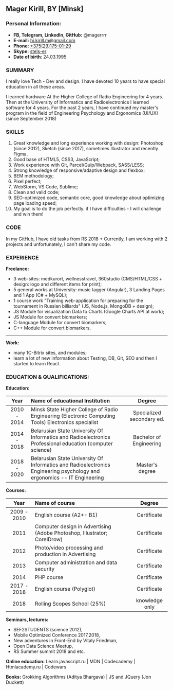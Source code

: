 ## Mager Kirill, BY [Minsk]
### Personal Information:
- **FB, Telegram, LinkedIn, GitHub:** @magerrrr
- **E-mail:** hi.kirill.m@gmail.com
- **Phone:** [+375(29)175-01-29](tel:+375291750129)
- **Skype:** [stels-er](skype:<stels-er>?userinfo)
- **Date of birth**: 24.03.1995

### SUMMARY
I really love Tech - Dev and design. I have devoted 10 years to have special education in all these areas.

I learned hardware At the Higher College of Radio Engineering for 4 years. Then at the University of Informatics and Radioelectronics I learned software for 4 years. For the past 2 years, I have continued my master's program in the field of Engineering Psychology and Ergonomics (UI/UX) (since September 2018)

### SKILLS
1. Great knowledge and long experience working with design: Photoshop (since 2012), Sketch (since 2017), sometimes Illustrator and recently Figma.
2. Good base of HTML5, CSS3, JavaScript;
3. Work experience with Git, Parcel/Gulp/Webpack, SASS/LESS;
4. Strong knowledge of responsive/adaptive design and flexbox;
5. BEM methodology;
6. Pixel perfect;
7. WebStorm, VS Code, Sublime;
8. Clean and valid code;
9. SEO-optimized code, semantic core, good knowledge about optimizing page loading speed;
10. My goal is to do the job perfectly. if I have difficulties - I will challenge and win them!

### CODE
In my GitHub, I have old tasks from RS 2018 + Currently, I am working with 2 projects and unfortunately, I can't share my code.

### EXPERIENCE
**Freelance:**
- 3 web-sites: medkurort, wellnesstravel, 360studio (CMS/HTML/CSS + design: logo and different items for print);
- 5 general works at University: music tagger (Angular), 3 Landing Pages and 1 App (C# + MySQL);
- 1 course work "Training web-application for preparing for the tournament in Russian billiards" (JS, Node.js, MongoDB + design); 
- JS Module for visualization Data to Charts (Google Charts API at work);
- JS Module for convert biomarkers;
- C-language Module for convert biomarkers; 
- C++ Module for convert biomarkers.

------------
**Work:**
- many 1C-Bitrix sites, and modules;
- learn a lot of new information about Testing, DB, Git, SEO and then I started to learn React.

### EDUCATION & QUALIFICATIONS:
**Education:**

|  Year | Name of educational Institution  | Degree |
| :------------: | :------------ |  :------------: |
| 2010 - 2014  | Minsk State Higher College of Radio Engineering (Electronic Computing Tools) Electronics specialist  | Specialized secondary ed. |
| 2014 - 2018 |  Belarusian State University Of Informatics and Radioelectronics Professional education (computer science) | Bachelor of Engineering |
| 2018 - 2020  | Belarusian State University Of Informatics and Radioelectronics Engineering psychology and ergonomics -- IT Engineering  | Master's degree |

**Courses:**

|  Year | Name of course  | Degree |
| :------------: | :------------ |  :------------: |
| 2009 - 2010  | English course (A2+- B1) | Certificate |
| 2011 |  Computer design in Advertising (Adobe Photoshop, Illustrator; CorelDrow)| Certificate | 
| 2012  | Photo/video processing and production in Advertising  | Certificate |
| 2013  | Computer administration and data security  | Certificate |
| 2014  | PHP course  | Certificate |
| 2017 - 2018  | English course (Polyglot)  | Certificate |
| 2018  | Rolling Scopes School (25%)  | knowledge only |

**Seminars, lectures:**
- SEF2STUDENTS (science 2012), 
- Mobile Optimized Conference 2017,2018, 
- New adventures in Front-End by Vitaly Friedman, 
- Open Data Science Meetup, 
- RS Summer summit 2018 and etc.

**Online education:**
Learn.javascript.ru | MDN | Codecademy | Htmlacademy.ru | Codewars

**Books:**
Grokking Algorithms (Aditya Bhargava) | JS and JQuery (Jon Duckett)